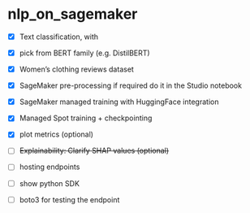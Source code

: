 # nlp_on_sagemaker

- [X] Text classification, with 
- [X] pick from BERT family (e.g. DistilBERT)
- [X] Women’s clothing reviews dataset
- [X] SageMaker pre-processing if required do it in the Studio notebook
- [X] SageMaker managed training with HuggingFace integration
- [X] Managed Spot training + checkpointing
- [X] plot metrics (optional)
- [ ] ~~Explainability: Clarify SHAP values (optional)~~
- [ ] hosting endpoints
- [ ] show python SDK
- [ ] boto3 for testing the endpoint

